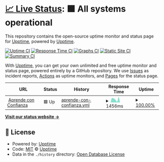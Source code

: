 # [📈 Live Status](https://demo.upptime.js.org): <!--live status--> **🟩 All systems operational**

This repository contains the open-source uptime monitor and status page for [Upptime](https://upptime.js.org), powered by [Upptime](https://github.com/upptime/upptime).

[![Uptime CI](https://github.com/Logic-Brains-Technologies/logicbrains-upptime/workflows/Uptime%20CI/badge.svg)](https://github.com/Logic-Brains-Technologies/logicbrains-upptime/actions?query=workflow%3A%22Uptime+CI%22)
[![Response Time CI](https://github.com/Logic-Brains-Technologies/logicbrains-upptime/workflows/Response%20Time%20CI/badge.svg)](https://github.com/Logic-Brains-Technologies/logicbrains-upptime/actions?query=workflow%3A%22Response+Time+CI%22)
[![Graphs CI](https://github.com/Logic-Brains-Technologies/logicbrains-upptime/workflows/Graphs%20CI/badge.svg)](https://github.com/Logic-Brains-Technologies/logicbrains-upptime/actions?query=workflow%3A%22Graphs+CI%22)
[![Static Site CI](https://github.com/Logic-Brains-Technologies/logicbrains-upptime/workflows/Static%20Site%20CI/badge.svg)](https://github.com/Logic-Brains-Technologies/logicbrains-upptime/actions?query=workflow%3A%22Static+Site+CI%22)
[![Summary CI](https://github.com/Logic-Brains-Technologies/logicbrains-upptime/workflows/Summary%20CI/badge.svg)](https://github.com/Logic-Brains-Technologies/logicbrains-upptime/actions?query=workflow%3A%22Summary+CI%22)

With [Upptime](https://upptime.js.org), you can get your own unlimited and free uptime monitor and status page, powered entirely by a GitHub repository. We use [Issues](https://github.com/upptime/upptime/issues) as incident reports, [Actions](https://github.com/Logic-Brains-Technologies/logicbrains-upptime/actions) as uptime monitors, and [Pages](https://demo.upptime.js.org) for the status page.

<!--start: status pages-->
<!-- This summary is generated by Upptime (https://github.com/upptime/upptime) -->
<!-- Do not edit this manually, your changes will be overwritten -->
<!-- prettier-ignore -->
| URL | Status | History | Response Time | Uptime |
| --- | ------ | ------- | ------------- | ------ |
| <img alt="" src="https://favicons.githubusercontent.com/www.aprendeconconfianza.cl" height="13"> [Aprende con Confianza](https://www.aprendeconconfianza.cl) | 🟩 Up | [aprende-con-confianza.yml](https://github.com/Logic-Brains-Technologies/logicbrains-upptime/commits/HEAD/history/aprende-con-confianza.yml) | <details><summary><img alt="Response time graph" src="./graphs/aprende-con-confianza/response-time-week.png" height="20"> 1456ms</summary><br><a href="https://status.logicbrains.cl/history/aprende-con-confianza"><img alt="Response time 1178" src="https://img.shields.io/endpoint?url=https%3A%2F%2Fraw.githubusercontent.com%2FLogic-Brains-Technologies%2Flogicbrains-upptime%2FHEAD%2Fapi%2Faprende-con-confianza%2Fresponse-time.json"></a><br><a href="https://status.logicbrains.cl/history/aprende-con-confianza"><img alt="24-hour response time 468" src="https://img.shields.io/endpoint?url=https%3A%2F%2Fraw.githubusercontent.com%2FLogic-Brains-Technologies%2Flogicbrains-upptime%2FHEAD%2Fapi%2Faprende-con-confianza%2Fresponse-time-day.json"></a><br><a href="https://status.logicbrains.cl/history/aprende-con-confianza"><img alt="7-day response time 1456" src="https://img.shields.io/endpoint?url=https%3A%2F%2Fraw.githubusercontent.com%2FLogic-Brains-Technologies%2Flogicbrains-upptime%2FHEAD%2Fapi%2Faprende-con-confianza%2Fresponse-time-week.json"></a><br><a href="https://status.logicbrains.cl/history/aprende-con-confianza"><img alt="30-day response time 1110" src="https://img.shields.io/endpoint?url=https%3A%2F%2Fraw.githubusercontent.com%2FLogic-Brains-Technologies%2Flogicbrains-upptime%2FHEAD%2Fapi%2Faprende-con-confianza%2Fresponse-time-month.json"></a><br><a href="https://status.logicbrains.cl/history/aprende-con-confianza"><img alt="1-year response time 1178" src="https://img.shields.io/endpoint?url=https%3A%2F%2Fraw.githubusercontent.com%2FLogic-Brains-Technologies%2Flogicbrains-upptime%2FHEAD%2Fapi%2Faprende-con-confianza%2Fresponse-time-year.json"></a></details> | <details><summary><a href="https://status.logicbrains.cl/history/aprende-con-confianza">100.00%</a></summary><a href="https://status.logicbrains.cl/history/aprende-con-confianza"><img alt="All-time uptime 100.00%" src="https://img.shields.io/endpoint?url=https%3A%2F%2Fraw.githubusercontent.com%2FLogic-Brains-Technologies%2Flogicbrains-upptime%2FHEAD%2Fapi%2Faprende-con-confianza%2Fuptime.json"></a><br><a href="https://status.logicbrains.cl/history/aprende-con-confianza"><img alt="24-hour uptime 100.00%" src="https://img.shields.io/endpoint?url=https%3A%2F%2Fraw.githubusercontent.com%2FLogic-Brains-Technologies%2Flogicbrains-upptime%2FHEAD%2Fapi%2Faprende-con-confianza%2Fuptime-day.json"></a><br><a href="https://status.logicbrains.cl/history/aprende-con-confianza"><img alt="7-day uptime 100.00%" src="https://img.shields.io/endpoint?url=https%3A%2F%2Fraw.githubusercontent.com%2FLogic-Brains-Technologies%2Flogicbrains-upptime%2FHEAD%2Fapi%2Faprende-con-confianza%2Fuptime-week.json"></a><br><a href="https://status.logicbrains.cl/history/aprende-con-confianza"><img alt="30-day uptime 100.00%" src="https://img.shields.io/endpoint?url=https%3A%2F%2Fraw.githubusercontent.com%2FLogic-Brains-Technologies%2Flogicbrains-upptime%2FHEAD%2Fapi%2Faprende-con-confianza%2Fuptime-month.json"></a><br><a href="https://status.logicbrains.cl/history/aprende-con-confianza"><img alt="1-year uptime 100.00%" src="https://img.shields.io/endpoint?url=https%3A%2F%2Fraw.githubusercontent.com%2FLogic-Brains-Technologies%2Flogicbrains-upptime%2FHEAD%2Fapi%2Faprende-con-confianza%2Fuptime-year.json"></a></details>

<!--end: status pages-->

[**Visit our status website →**](https://status.logicbrains.cl)

## 📄 License

- Powered by: [Upptime](https://github.com/upptime/upptime)
- Code: [MIT](./LICENSE) © [Upptime](https://upptime.js.org)
- Data in the `./history` directory: [Open Database License](https://opendatacommons.org/licenses/odbl/1-0/)
